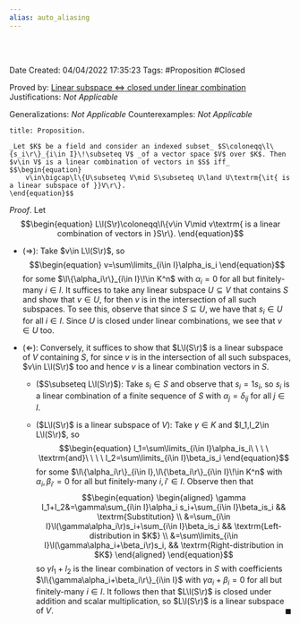 ```yaml
---
alias: auto_aliasing
---
```


<br />
<br />

Date Created: 04/04/2022 17:35:23
Tags: #Proposition #Closed

Proved by: [Linear subspace $\Leftrightarrow$ closed under linear combination](Linear%20subspace%20iff%20closed%20under%20linear%20combination.md)
Justifications: _Not Applicable_

Generalizations: _Not Applicable_
Counterexamples: _Not Applicable_

``` ad-Proposition
title: Proposition.

_Let $K$ be a field and consider an indexed subset_ $S\coloneqq\l\{s_i\r\}_{i\in I}\!\subseteq V$ _of a vector space $V$ over $K$. Then $v\in V$ is a linear combination of vectors in $S$ iff_
$$\begin{equation}
    v\in\bigcap\l\{U\subseteq V\mid S\subseteq U\land U\textrm{\it{ is a linear subspace of }}V\r\}.
\end{equation}$$

```

_Proof_. Let
$$\begin{equation}
    L\l(S\r)\coloneqq\l\{v\in V\mid v\textrm{ is a linear combination of vectors in }S\r\}.
\end{equation}$$
* ($\Rightarrow$): Take $v\in L\l(S\r)$, so
$$\begin{equation}
    v=\sum\limits_{i\in I}\alpha_is_i
\end{equation}$$
for some $\l\{\alpha_i\r\}_{i\in I}\!\in K^n$ with $\alpha_i=0$ for all but finitely-many $i\in I$. It suffices to take any linear subspace $U\subseteq V$ that contains $S$ and show that $v\in U$, for then $v$ is in the intersection of all such subspaces. To see this, observe that since $S\subseteq U$, we have that $s_i\in U$ for all $i\in I$. Since $U$ is closed under linear combinations, we see that $v\in U$ too.

* ($\Leftarrow$): Conversely, it suffices to show that $L\l(S\r)$ is a linear subspace of $V$ containing $S$, for since $v$ is in the intersection of all such subspaces, $v\in L\l(S\r)$ too and hence $v$ is a linear combination vectors in $S$.
    * ($S\subseteq L\l(S\r)$): Take $s_i\in S$ and observe that $s_i=1s_i$, so $s_i$ is a linear combination of a finite sequence of $S$ with $\alpha_j=\delta_{ij}$ for all $j\in I$.

    * ($L\l(S\r)$ is a linear subspace of $V$): Take $\gamma\in K$ and $l_1,l_2\in L\l(S\r)$, so$$\begin{equation}
        l_1=\sum\limits_{i\in I}\alpha_is_i\ \ \ \ \textrm{and}\ \ \ \ l_2=\sum\limits_{i\in I}\beta_is_i
    \end{equation}$$
    for some $\l\{\alpha_i\r\}_{i\in I},\l\{\beta_i\r\}_{i\in I}\!\in K^n$ with $\alpha_i,\beta_{i'}=0$ for all but finitely-many $i,i'\in I$. Observe then that$$\begin{equation}
        \begin{aligned}
            \gamma l_1+l_2&=\gamma\sum_{i\in I}\alpha_i s_i+\sum_{i\in I}\beta_is_i && \textrm{Substitution} \\
            &=\sum_{i\in I}\l(\gamma\alpha_i\r)s_i+\sum_{i\in I}\beta_is_i && \textrm{Left-distribution in $K$} \\
            &=\sum\limits_{i\in I}\l(\gamma\alpha_i+\beta_i\r)s_i, && \textrm{Right-distribution in $K$}
        \end{aligned}
    \end{equation}$$
    so $\gamma l_1+l_2$ is the linear combination of vectors in $S$ with coefficients $\l\{\gamma\alpha_i+\beta_i\r\}_{i\in I}$ with $\gamma\alpha_i+\beta_i=0$ for all but finitely-many $i\in I$. It follows then that $L\l(S\r)$ is closed under addition and scalar multiplication, so $L\l(S\r)$ is a linear subspace of $V$.<span style="float:right;">$\blacksquare$</span>
